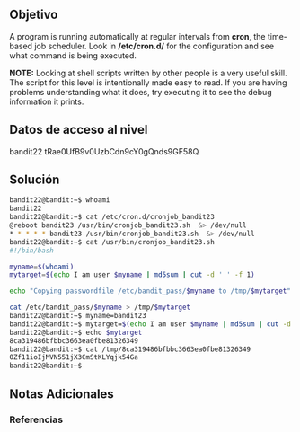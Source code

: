 ## Objetivo 
A program is running automatically at regular intervals from **cron**, the time-based job scheduler. Look in **/etc/cron.d/** for the configuration and see what command is being executed.

**NOTE:** Looking at shell scripts written by other people is a very useful skill. The script for this level is intentionally made easy to read. If you are having problems understanding what it does, try executing it to see the debug information it prints.
## Datos de acceso al nivel 
bandit22
tRae0UfB9v0UzbCdn9cY0gQnds9GF58Q

## Solución  
```bash
bandit22@bandit:~$ whoami
bandit22
bandit22@bandit:~$ cat /etc/cron.d/cronjob_bandit23
@reboot bandit23 /usr/bin/cronjob_bandit23.sh  &> /dev/null
* * * * * bandit23 /usr/bin/cronjob_bandit23.sh  &> /dev/null
bandit22@bandit:~$ cat /usr/bin/cronjob_bandit23.sh
#!/bin/bash

myname=$(whoami)
mytarget=$(echo I am user $myname | md5sum | cut -d ' ' -f 1)

echo "Copying passwordfile /etc/bandit_pass/$myname to /tmp/$mytarget"

cat /etc/bandit_pass/$myname > /tmp/$mytarget
bandit22@bandit:~$ myname=bandit23
bandit22@bandit:~$ mytarget=$(echo I am user $myname | md5sum | cut -d ' ' -f 1)
bandit22@bandit:~$ echo $mytarget
8ca319486bfbbc3663ea0fbe81326349
bandit22@bandit:~$ cat /tmp/8ca319486bfbbc3663ea0fbe81326349
0Zf11ioIjMVN551jX3CmStKLYqjk54Ga
bandit22@bandit:~$
```
## Notas Adicionales 

### Referencias
